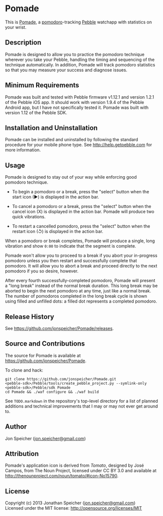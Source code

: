 Pomade
======

This is [Pomade](https://github.com/jonspeicher/Pomade), a
[pomodoro](http://www.pomodorotechnique.com)-tracking
[Pebble](http://getpebble.com) watchapp with statistics on your wrist.

Description
-----------

Pomade is designed to allow you to practice the pomodoro technique wherever you
take your Pebble, handling the timing and sequencing of the technique
automatically. In addition, Pomade will track pomodoro statistics so that you
may measure your success and diagnose issues.

Minimum Requirements
--------------------

Pomade was built and tested with Pebble firmware v1.12.1 and version 1.2.1 of
the Pebble iOS app. It should work with version 1.9.4 of the Pebble Android
app, but I have not specifically tested it. Pomade was built with version 1.12
of the Pebble SDK.

Installation and Uninstallation
-------------------------------

Pomade can be installed and uninstalled by following the standard procedure for
your mobile phone type. See http://help.getpebble.com for more information.

Usage
-----

Pomade is designed to stay out of your way while enforcing good pomodoro
technique.

* To begin a pomodoro or a break, press the "select" button when the start icon
  (▶) is displayed in the action bar.
  
* To cancel a pomodoro or a break, press the "select" button when the cancel 
  icon (X) is displayed in the action bar. Pomade will produce two quick
  vibrations.
  
* To restart a cancelled pomodoro, press the "select" button when the restart
  icon (↺) is displayed in the action bar.

When a pomodoro or break completes, Pomade will produce a single, long
vibration and show `0:00` to indicate that the segment is complete.

Pomade won't allow you to proceed to a break if you abort your in-progress
pomodoro unless you then restart and successfully complete that pomodoro. It
will allow you to abort a break and proceed directly to the next pomodoro if
you so desire, however.

After every fourth successfully-completed pomodoro, Pomade will present a "long
break" instead of the normal break duration. This long break may be aborted to
begin the next pomodoro at any time, just like a normal break. The number of
pomodoros completed in the long break cycle is shown using filled and unfilled
dots: a filled dot represents a completed pomodoro.

Release History
---------------

See https://github.com/jonspeicher/Pomade/releases.

Source and Contributions
------------------------

The source for Pomade is available at https://github.com/jonspeicher/Pomade.

To clone and hack:

    git clone https://github.com/jonspeicher/Pomade.git
    <pebble-sdk>/Pebble/tools/create_pebble_project.py --symlink-only <pebble-sdk>/Pebble/sdk Pomade
    cd Pomade && ./waf configure && ./waf build

See `TODO.markdown` in the repository's top-level directory for a list of
planned additions and technical improvements that I may or may not ever get
around to.

Author
------

Jon Speicher (jon.speicher@gmail.com)

Attribution
-----------

Pomade's application icon is derived from _Tomato_, designed by José Campos,
from The Noun Project, licensed under CC BY 3.0 and available at
http://thenounproject.com/noun/tomato/#icon-No15790.

License
-------

Copyright (c) 2013 Jonathan Speicher (jon.speicher@gmail.com)  
Licensed under the MIT license: http://opensource.org/licenses/MIT
